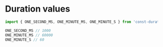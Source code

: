 # Duration values

```ts
import { ONE_SECOND_MS, ONE_MINUTE_MS, ONE_MINUTE_S } from 'const-durations'

ONE_SECOND_MS // 1000
ONE_MINUTE_MS // 60000
ONE_MINUTE_S // 60
```
